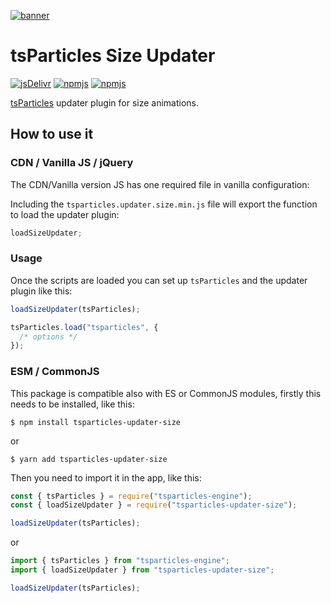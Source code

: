 [![banner](https://particles.js.org/images/banner2.png)](https://particles.js.org)

# tsParticles Size Updater

[![jsDelivr](https://data.jsdelivr.com/v1/package/npm/tsparticles-updater-size/badge)](https://www.jsdelivr.com/package/npm/tsparticles-updater-size)
[![npmjs](https://badge.fury.io/js/tsparticles-updater-size.svg)](https://www.npmjs.com/package/tsparticles-updater-size)
[![npmjs](https://img.shields.io/npm/dt/tsparticles-updater-size)](https://www.npmjs.com/package/tsparticles-updater-size)

[tsParticles](https://github.com/matteobruni/tsparticles) updater plugin for size animations.

## How to use it

### CDN / Vanilla JS / jQuery

The CDN/Vanilla version JS has one required file in vanilla configuration:

Including the `tsparticles.updater.size.min.js` file will export the function to load the updater plugin:

```javascript
loadSizeUpdater;
```

### Usage

Once the scripts are loaded you can set up `tsParticles` and the updater plugin like this:

```javascript
loadSizeUpdater(tsParticles);

tsParticles.load("tsparticles", {
  /* options */
});
```

### ESM / CommonJS

This package is compatible also with ES or CommonJS modules, firstly this needs to be installed, like this:

```shell
$ npm install tsparticles-updater-size
```

or

```shell
$ yarn add tsparticles-updater-size
```

Then you need to import it in the app, like this:

```javascript
const { tsParticles } = require("tsparticles-engine");
const { loadSizeUpdater } = require("tsparticles-updater-size");

loadSizeUpdater(tsParticles);
```

or

```javascript
import { tsParticles } from "tsparticles-engine";
import { loadSizeUpdater } from "tsparticles-updater-size";

loadSizeUpdater(tsParticles);
```
